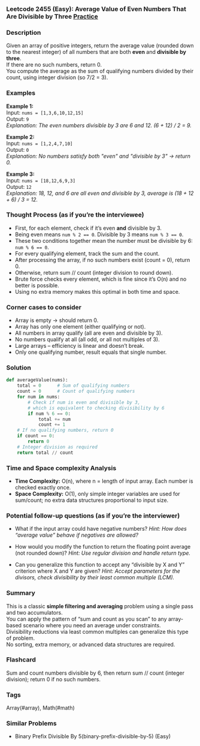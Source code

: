 ### Leetcode 2455 (Easy): Average Value of Even Numbers That Are Divisible by Three [Practice](https://leetcode.com/problems/average-value-of-even-numbers-that-are-divisible-by-three)

### Description  
Given an array of positive integers, return the average value (rounded down to the nearest integer) of all numbers that are both **even** and **divisible by three**.  
If there are no such numbers, return 0.  
You compute the average as the sum of qualifying numbers divided by their count, using integer division (so 7/2 = 3).

### Examples  

**Example 1:**  
Input: `nums = [1,3,6,10,12,15]`  
Output: `9`  
*Explanation: The even numbers divisible by 3 are 6 and 12. (6 + 12) / 2 = 9.*

**Example 2:**  
Input: `nums = [1,2,4,7,10]`  
Output: `0`  
*Explanation: No numbers satisfy both "even" and "divisible by 3" → return 0.*

**Example 3:**  
Input: `nums = [18,12,6,9,3]`  
Output: `12`  
*Explanation: 18, 12, and 6 are all even and divisible by 3, average is (18 + 12 + 6) / 3 = 12.*

### Thought Process (as if you’re the interviewee)  
- First, for each element, check if it’s even **and** divisible by 3.  
- Being even means `num % 2 == 0`. Divisible by 3 means `num % 3 == 0`.  
- These two conditions together mean the number must be divisible by 6: `num % 6 == 0`.  
- For every qualifying element, track the sum and the count.  
- After processing the array, if no such numbers exist (count = 0), return 0.  
- Otherwise, return sum // count (integer division to round down).  
- Brute force checks every element, which is fine since it’s O(n) and no better is possible.  
- Using no extra memory makes this optimal in both time and space.

### Corner cases to consider  
- Array is empty → should return 0.  
- Array has only one element (either qualifying or not).  
- All numbers in array qualify (all are even and divisible by 3).  
- No numbers qualify at all (all odd, or all not multiples of 3).  
- Large arrays – efficiency is linear and doesn’t break.  
- Only one qualifying number, result equals that single number.

### Solution

```python
def averageValue(nums):
    total = 0      # Sum of qualifying numbers
    count = 0      # Count of qualifying numbers
    for num in nums:
        # Check if num is even and divisible by 3,
        # which is equivalent to checking divisibility by 6
        if num % 6 == 0:
            total += num
            count += 1
    # If no qualifying numbers, return 0
    if count == 0:
        return 0
    # Integer division as required
    return total // count
```

### Time and Space complexity Analysis  

- **Time Complexity:** O(n), where n = length of input array. Each number is checked exactly once.
- **Space Complexity:** O(1), only simple integer variables are used for sum/count; no extra data structures proportional to input size.

### Potential follow-up questions (as if you’re the interviewer)  

- What if the input array could have negative numbers?
  *Hint: How does “average value” behave if negatives are allowed?*

- How would you modify the function to return the floating point average (not rounded down)?
  *Hint: Use regular division and handle return type.*

- Can you generalize this function to accept any “divisible by X and Y” criterion where X and Y are given?
  *Hint: Accept parameters for the divisors, check divisibility by their least common multiple (LCM).*

### Summary
This is a classic **simple filtering and averaging** problem using a single pass and two accumulators.  
You can apply the pattern of “sum and count as you scan” to any array-based scenario where you need an average under constraints.  
Divisibility reductions via least common multiples can generalize this type of problem.  
No sorting, extra memory, or advanced data structures are required.


### Flashcard
Sum and count numbers divisible by 6, then return sum // count (integer division); return 0 if no such numbers.

### Tags
Array(#array), Math(#math)

### Similar Problems
- Binary Prefix Divisible By 5(binary-prefix-divisible-by-5) (Easy)